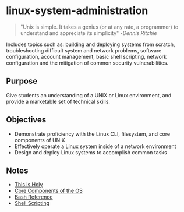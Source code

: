 # linux-system-administration

> "Unix is simple. It takes a genius (or at any rate, a programmer) to understand and appreciate its simplicity"  -*Dennis Ritchie*

Includes topics such as: building and deploying systems from scratch, troubleshooting difficult system and network problems, software configuration, account management, basic shell scripting, network configuration and the mitigation of common security vulnerabilities.

## Purpose

Give students an understanding of a UNIX or Linux environment, and provide a marketable set of technical skills.

## Objectives

- Demonstrate proficiency with the Linux CLI, filesystem, and core components of UNIX
- Effectively operate a Linux system inside of a network environment
- Design and deploy Linux systems to accomplish common tasks


## Notes

- [This is Holy](https://github.com/mikebrownie/linux-system-administration/blob/main/THE_UNIX_PHILOSOPHY)
- [Core Components of the OS](https://github.com/mikebrownie/linux-system-administration/blob/main/notes/core-components.md)
- [Bash Reference](https://github.com/mikebrownie/linux-system-administration/blob/main/notes/bash.md)
- [Shell Scripting](https://github.com/mikebrownie/linux-system-administration/blob/main/notes/scripting.md)
